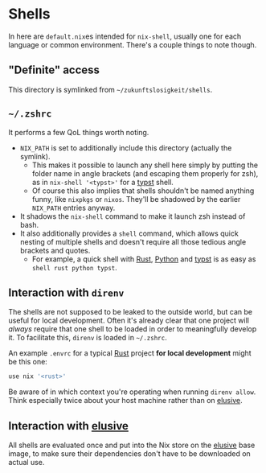 # Shells

In here are `default.nix`es intended for `nix-shell`, usually one for each language or common environment. There's a couple things to note though.

## "Definite" access

This directory is symlinked from `~/zukunftslosigkeit/shells`.

## `~/.zshrc`

It performs a few QoL things worth noting.

- `NIX_PATH` is set to additionally include this directory (actually the symlink).
    - This makes it possible to launch any shell here simply by putting the folder name in angle brackets (and escaping them properly for zsh), as in `nix-shell '<typst>'` for a [typst] shell.
    - Of course this also implies that shells shouldn't be named anything funny, like `nixpkgs` or `nixos`. They'll be shadowed by the earlier `NIX_PATH` entries anyway.
- It shadows the `nix-shell` command to make it launch zsh instead of bash.
- It also additionally provides a `shell` command, which allows quick nesting of multiple shells and doesn't require all those tedious angle brackets and quotes.
    - For example, a quick shell with [Rust], [Python] and [typst] is as easy as `shell rust python typst`.


## Interaction with `direnv`

The shells are not supposed to be leaked to the outside world, but can be useful for local development. Often it's already clear that one project will _always_ require that one shell to be loaded in order to meaningfully develop it. To facilitate this, `direnv` is loaded in `~/.zshrc`.

An example `.envrc` for a typical [Rust] project **for local development** might be this one:

```sh
use nix '<rust>'
```

Be aware of in which context you're operating when running `direnv allow`. Think especially twice about your host machine rather than on [elusive].

## Interaction with [elusive]

All shells are evaluated once and put into the Nix store on the [elusive] base image, to make sure their dependencies don't have to be downloaded on actual use.

[Rust]: https://www.rust-lang.org/
[Python]: https://www.python.org/
[typst]: https://typst.app/
[elusive]: ../../nixos/elusive/README.md
